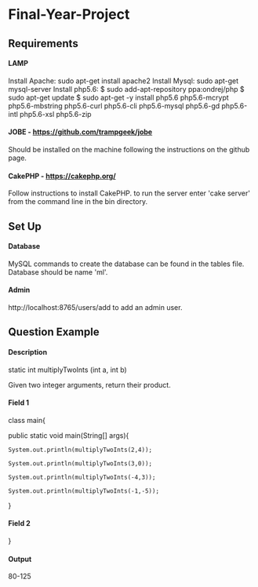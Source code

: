 # Final-Year-Project

## Requirements
#### LAMP
Install Apache: sudo apt-get install apache2
Install Mysql: sudo apt-get mysql-server
Install php5.6: $ sudo add-apt-repository ppa:ondrej/php
		$ sudo apt-get update
		$ sudo apt-get -y install php5.6 php5.6-mcrypt php5.6-mbstring php5.6-curl php5.6-cli php5.6-mysql php5.6-gd php5.6-intl php5.6-xsl php5.6-zip


#### JOBE - https://github.com/trampgeek/jobe
Should be installed on the machine following the instructions on the github page.

#### CakePHP - https://cakephp.org/
Follow instructions to install CakePHP. to run the server enter 'cake server' from the command line in the bin directory.

## Set Up
#### Database
MySQL commands to create the database can be found in the tables file. Database should be name 'ml'.

#### Admin
http://localhost:8765/users/add to add an admin user.

## Question Example
#### Description
static int  multiplyTwoInts  (int a, int b)

Given two integer arguments, return their product.

#### Field 1
class main{

  public static void main(String[] args){
  
    System.out.println(multiplyTwoInts(2,4));
    
    System.out.println(multiplyTwoInts(3,0));
    
    System.out.println(multiplyTwoInts(-4,3));
    
    System.out.println(multiplyTwoInts(-1,-5));
    
  }

#### Field 2
}

#### Output
80-125
